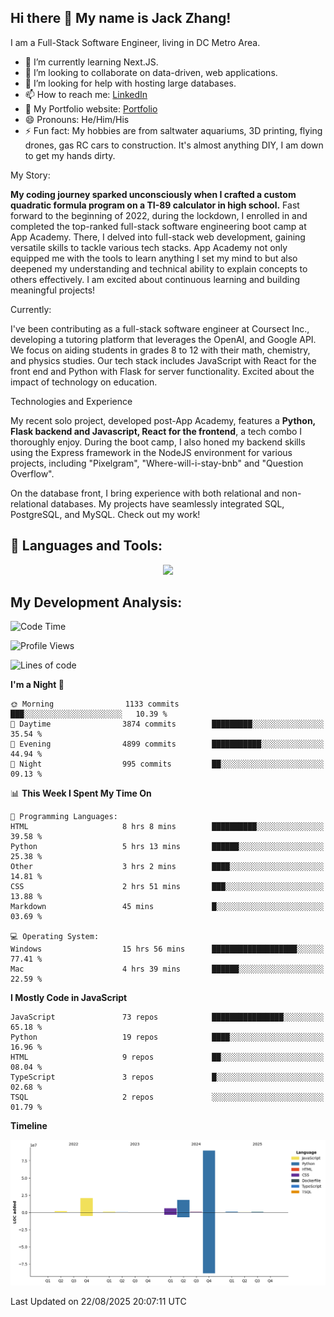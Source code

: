 
## Hi there 👋 My name is Jack Zhang!
I am a Full-Stack Software Engineer, living in DC Metro Area.

* 🌱 I’m currently learning Next.JS.
* 👯 I’m looking to collaborate on data-driven, web applications.
* 🤔 I’m looking for help with hosting large databases.
* 📫 How to reach me: [LinkedIn](https://www.linkedin.com/in/jack-zhang-1ba90929/)
* 🔭 My Portfolio website: [Portfolio](https://www.jackzhang.io)
* 😄 Pronouns: He/Him/His
* ⚡ Fun fact: My hobbies are from saltwater aquariums, 3D printing, flying drones, gas RC cars to construction. It's almost anything DIY, I am down to get my hands dirty.

My Story:

**My coding journey sparked unconsciously when I crafted a custom quadratic formula program on a TI-89 calculator in high school.** Fast forward to the beginning of 2022, during the lockdown, I enrolled in and completed the top-ranked full-stack software engineering boot camp at App Academy. There, I delved into full-stack web development, gaining versatile skills to tackle various tech stacks. App Academy not only equipped me with the tools to learn anything I set my mind to but also deepened my understanding and technical ability to explain concepts to others effectively. I am excited about continuous learning and building meaningful projects!

Currently:

I've been contributing as a full-stack software engineer at Coursect Inc., developing a tutoring platform that leverages the OpenAI, and Google API. We focus on aiding students in grades 8 to 12 with their math, chemistry, and physics studies. Our tech stack includes JavaScript with React for the front end and Python with Flask for server functionality. Excited about the impact of technology on education.

Technologies and Experience

My recent solo project, developed post-App Academy, features a **Python, Flask backend and Javascript, React for the frontend**, a tech combo I thoroughly enjoy. During the boot camp, I also honed my backend skills using the Express framework in the NodeJS environment for various projects, including "Pixelgram",  "Where-will-i-stay-bnb" and "Question Overflow".

On the database front, I bring experience with both relational and non-relational databases. My projects have seamlessly integrated SQL, PostgreSQL, and MySQL. Check out my work!


## 🧰 Languages and Tools:
<p align="center">
  <a href="https://skillicons.dev">
    <img src="https://skillicons.dev/icons?i=js,py,react,redux,html,css,flask,sequelize,express,npm,sqlite,postgres,github,postman,docker,nextjs,tailwind,gcp,ai" />
  </a>
</p>


## My Development Analysis:
<!--START_SECTION:waka-->
![Code Time](http://img.shields.io/badge/Code%20Time-1%2C917%20hrs%2034%20mins-blue)

![Profile Views](http://img.shields.io/badge/Profile%20Views-0-blue)

![Lines of code](https://img.shields.io/badge/From%20Hello%20World%20I%27ve%20Written-139.1%20million%20lines%20of%20code-blue)

**I'm a Night 🦉** 

```text
🌞 Morning                1133 commits        ███░░░░░░░░░░░░░░░░░░░░░░   10.39 % 
🌆 Daytime                3874 commits        █████████░░░░░░░░░░░░░░░░   35.54 % 
🌃 Evening                4899 commits        ███████████░░░░░░░░░░░░░░   44.94 % 
🌙 Night                  995 commits         ██░░░░░░░░░░░░░░░░░░░░░░░   09.13 % 
```


📊 **This Week I Spent My Time On** 

```text
💬 Programming Languages: 
HTML                     8 hrs 8 mins        ██████████░░░░░░░░░░░░░░░   39.58 % 
Python                   5 hrs 13 mins       ██████░░░░░░░░░░░░░░░░░░░   25.38 % 
Other                    3 hrs 2 mins        ████░░░░░░░░░░░░░░░░░░░░░   14.81 % 
CSS                      2 hrs 51 mins       ███░░░░░░░░░░░░░░░░░░░░░░   13.88 % 
Markdown                 45 mins             █░░░░░░░░░░░░░░░░░░░░░░░░   03.69 % 

💻 Operating System: 
Windows                  15 hrs 56 mins      ███████████████████░░░░░░   77.41 % 
Mac                      4 hrs 39 mins       ██████░░░░░░░░░░░░░░░░░░░   22.59 % 
```

**I Mostly Code in JavaScript** 

```text
JavaScript               73 repos            ████████████████░░░░░░░░░   65.18 % 
Python                   19 repos            ████░░░░░░░░░░░░░░░░░░░░░   16.96 % 
HTML                     9 repos             ██░░░░░░░░░░░░░░░░░░░░░░░   08.04 % 
TypeScript               3 repos             █░░░░░░░░░░░░░░░░░░░░░░░░   02.68 % 
TSQL                     2 repos             ░░░░░░░░░░░░░░░░░░░░░░░░░   01.79 % 
```



**Timeline**

![Lines of Code chart](https://raw.githubusercontent.com/jzhang319/jzhang319/master/assets/bar_graph.png)


 Last Updated on 22/08/2025 20:07:11 UTC
<!--END_SECTION:waka-->
